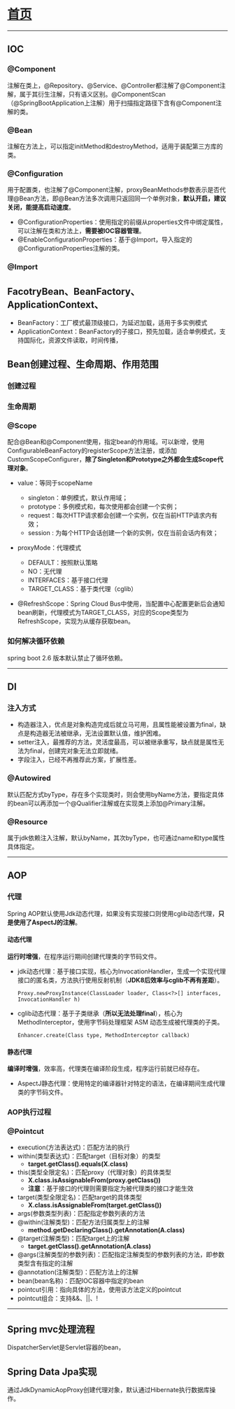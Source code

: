 # [首页](/blog/)

***

## IOC

### @Component

注解在类上，@Repository、@Service、@Controller都注解了@Component注解，属于其衍生注解，只有语义区别。@ComponentScan（@SpringBootApplication上注解）用于扫描指定路径下含有@Component注解的类。

### @Bean

注解在方法上，可以指定initMethod和destroyMethod，适用于装配第三方库的类。

### @Configuration

用于配置类，也注解了@Component注解，proxyBeanMethods参数表示是否代理@Bean方法，即@Bean方法多次调用只返回同一个单例对象，**默认开启，建议关闭，能提高启动速度**。

- @ConfigurationProperties：使用指定的前缀从properties文件中绑定属性，可以注解在类和方法上，**需要被IOC容器管理**。
- @EnableConfigurationProperties：基于@Import，导入指定的@ConfigurationProperties注解的类。
  
### **@Import**

## FacotryBean、BeanFactory、ApplicationContext、
- BeanFactory：工厂模式最顶级接口，为延迟加载，适用于多实例模式
- ApplicationContext：BeanFactory的子接口，预先加载，适合单例模式，支持国际化，资源文件读取，时间传播，

## Bean创建过程、生命周期、作用范围


### 创建过程

### 生命周期

### @Scope

配合@Bean和@Component使用，指定bean的作用域。可以新增，使用ConfigurableBeanFactory的registerScope方法注册，或添加CustomScopeConfigurer，**除了Singleton和Prototype之外都会生成Scope代理对象**。

- value：等同于scopeName
  - singleton：单例模式，默认作用域；
  - prototype：多例模式和，每次使用都会创建一个实例；
  - request：每次HTTP请求都会创建一个实例，仅在当前HTTP请求内有效；
  - session : 为每个HTTP会话创建一个新的实例，仅在当前会话内有效；

- proxyMode：代理模式
  - DEFAULT：按照默认策略
  - NO：无代理 
  - INTERFACES：基于接口代理
  - TARGET_CLASS：基于类代理（cglib）

- @RefreshScope：Spring Cloud Bus中使用，当配置中心配置更新后会通知bean刷新，代理模式为TARGET_CLASS，对应的Scope类型为RefreshScope，实现为从缓存获取bean。

### **如何解决循环依赖**

spring boot 2.6 版本默认禁止了循环依赖。

***

## DI

### 注入方式

- 构造器注入，优点是对象构造完成后就立马可用，且属性能被设置为final，缺点是构造器无法被继承，无法设置默认值，维护困难。
- setter注入，最推荐的方法，灵活度最高，可以被继承重写，缺点就是属性无法为final，创建完对象无法立即就绪。
- 字段注入，已经不再推荐此方案，扩展性差。

### @Autowired

默认匹配方式byType，存在多个实现类时，则会使用byName方法，要指定具体的bean可以再添加一个@Qualifier注解或在实现类上添加@Primary注解。

### @Resource

属于jdk依赖注入注解，默认byName，其次byType，也可通过name和type属性具体指定。

***

## AOP

### **代理**

Spring AOP默认使用Jdk动态代理，如果没有实现接口则使用cglib动态代理，**只是使用了AspectJ的注解**。

#### 动态代理

**运行时增强**，在程序运行期间创建代理类的字节码文件。

- jdk动态代理：基于接口实现，核心为InvocationHandler，生成一个实现代理接口的匿名类，方法执行使用反射机制（**JDK8后效率与cglib不再有差距**）。
    ```    
    Proxy.newProxyInstance(ClassLoader loader, Class<?>[] interfaces, InvocationHandler h)
    ```

- cglib动态代理：基于子类继承（**所以无法处理final**），核心为MethodInterceptor，使用字节码处理框架 ASM 动态生成被代理类的子类。
    ```    
    Enhancer.create(Class type, MethodInterceptor callback)
    ```

#### 静态代理

**编译时增强**，效率高，代理类在编译阶段生成，程序运行前就已经存在。

- AspectJ静态代理：使用特定的编译器针对特定的语法，在编译期间生成代理类的字节码文件。
  

### AOP执行过程

### @Pointcut

- execution(方法表达式)：匹配方法的执行
- within(类型表达式)：匹配target（目标对象）的类型
  - **target.getClass().equals(X.class)**
- this(类型全限定名)：匹配proxy（代理对象）的具体类型
  - **X.class.isAssignableFrom(proxy.getClass())**
  - **注意**：基于接口的代理则需要指定为被代理类的接口才能生效
- target(类型全限定名)：匹配target的具体类型
  - **X.class.isAssignableFrom(target.getClass())**
- args(参数类型列表)：匹配指定参数列表的方法
- @within(注解类型)：匹配方法归属类型上的注解
  - **method.getDeclaringClass().getAnnotation(A.class)**
- @target(注解类型)：匹配target上的注解
  - **target.getClass().getAnnotation(A.class)**
- @args(注解类型的参数列表)：匹配指定注解类型的参数列表的方法，即参数类型含有指定的注解
- @annotation(注解类型)：匹配方法上的注解
- bean(bean名称)：匹配IOC容器中指定的bean
- pointcut引用：指向具体的方法，使用该方法定义的pointcut
- pointcut组合：支持&&、||、!

***

## Spring mvc处理流程
DispatcherServlet是Servlet容器的bean，

## Spring Data Jpa实现
通过JdkDynamicAopProxy创建代理对象，默认通过Hibernate执行数据库操作。
